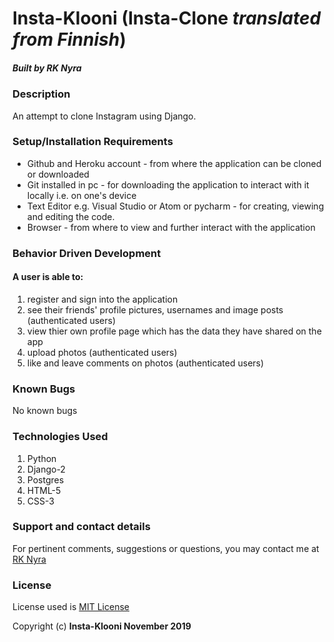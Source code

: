 # Insta-Klooni (Insta-Clone _translated from Finnish_)

##### Built by **RK Nyra**

### Description
An attempt to clone Instagram using Django.


### Setup/Installation Requirements
* Github and Heroku account - from where the application can be cloned or downloaded
* Git installed in pc - for downloading the application to interact with it locally i.e. on one's device
* Text Editor e.g. Visual Studio or Atom or pycharm - for creating, viewing and editing the code.
* Browser - from where to view and further interact with the application

### Behavior Driven Development
#### A user is able to:
1. register and sign into the application
2. see their friends' profile pictures, usernames and image posts (authenticated users)
3. view thier own profile page which has the data they have shared on the app
4. upload photos (authenticated users)
5. like and leave comments on photos (authenticated users)

### Known Bugs
No known bugs

### Technologies Used
1. Python 
2. Django-2
3. Postgres
4. HTML-5
5. CSS-3


### Support and contact details
For pertinent comments, suggestions or questions, you may contact me at [RK Nyra](https://www.gmail.com/)

### License
License used is <a href="https://choosealicense.com/licenses/mit/">MIT License</a> <br>

Copyright (c) **Insta-Klooni November 2019**